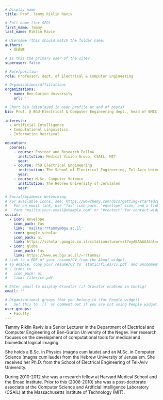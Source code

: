 ```yaml
---
# Display name
title: Prof. Tammy Riklin Raviv

# Full name (for SEO)
first_name: Tammy
last_name: Riklin Raviv

# Username (this should match the folder name)
authors:
  - 吳恩達

# Is this the primary user of the site?
superuser: false

# Role/position
role: Professor, dept. of Electrical & Computer Engineering

# Organizations/Affiliations
organizations:
  - name: Ben-Gurion University
    url: ''

# Short bio (displayed in user profile at end of posts)
bio: Prof. @ BGU Electrical & Computer Engineering dept., head of BMIC lab.  
  
interests:
  - Artificial Intelligence
  - Computational Linguistics
  - Information Retrieval

education:
  courses:
    - course: Postdoc and Research Fellow
      institution: Medical Vision Group, CSAIL, MIT
      year: 
    - course: PhD Electrical Engineering
      institution: The School of Electrical Engineering, Tel-Aviv University
      year: 
    - course: M.Sc. Computer Science
      institution: The Hebrew University of Jerusalem
      year: 

# Social/Academic Networking
# For available icons, see: https://wowchemy.com/docs/getting-started/page-builder/#icons
#   For an email link, use "fas" icon pack, "envelope" icon, and a link in the
#   form "mailto:your-email@example.com" or "#contact" for contact widget.
social:
  - icon: envelope
    icon_pack: fas
    link: 'mailto:rrtammy@bgu.ac.il'
  - icon: google-scholar
    icon_pack: ai
    link: https://scholar.google.co.il/citations?user=xt7uyAEAAAAJ&hl=en
  - icon: globe
    icon_pack: fas
    link: https://www.ee.bgu.ac.il/~rrtammy/
# Link to a PDF of your resume/CV from the About widget.
# To enable, copy your resume/CV to `static/files/cv.pdf` and uncomment the lines below.
# - icon: cv
#   icon_pack: ai
#   link: files/cv.pdf

# Enter email to display Gravatar (if Gravatar enabled in Config)
email: ''

# Organizational groups that you belong to (for People widget)
#   Set this to `[]` or comment out if you are not using People widget.
user_groups:
  - Faculty
---
```


Tammy Riklin Raviv is a Senior Lecturer in the Department of Electrical and Computer Engineering of Ben-Gurion University of the Negev. Her research focuses on the development of computational tools for medical and biomedical logical imaging.

She holds a B.Sc. in Physics (magna cum laude) and an M.Sc. in Computer Science (magna cum laude) from the Hebrew University of Jerusalem. She received her Ph.D. from the School of Electrical Engineering of Tel-Aviv University.

During 2010-2012 she was a research fellow at Harvard Medical School and the Broad Institute. Prior to this (2008-2010) she was a post-doctorate associate at the Computer Science and Artificial Intelligence Laboratory (CSAIL) at the Massachusetts Institute of Technology (MIT).
